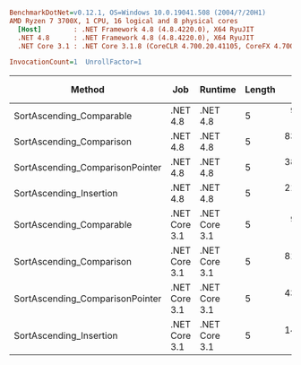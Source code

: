 ``` ini

BenchmarkDotNet=v0.12.1, OS=Windows 10.0.19041.508 (2004/?/20H1)
AMD Ryzen 7 3700X, 1 CPU, 16 logical and 8 physical cores
  [Host]        : .NET Framework 4.8 (4.8.4220.0), X64 RyuJIT
  .NET 4.8      : .NET Framework 4.8 (4.8.4220.0), X64 RyuJIT
  .NET Core 3.1 : .NET Core 3.1.8 (CoreCLR 4.700.20.41105, CoreFX 4.700.20.41903), X64 RyuJIT

InvocationCount=1  UnrollFactor=1  

```
|                          Method |           Job |       Runtime | Length |      Mean |     Error |    StdDev |      Gen 0 | Gen 1 | Gen 2 |   Allocated | Code Size |
|-------------------------------- |-------------- |-------------- |------- |----------:|----------:|----------:|-----------:|------:|------:|------------:|----------:|
|        SortAscending_Comparable |      .NET 4.8 |      .NET 4.8 |      5 |  9.731 ms | 0.0661 ms | 0.0586 ms |          - |     - |     - |           - |     300 B |
|        SortAscending_Comparison |      .NET 4.8 |      .NET 4.8 |      5 | 83.666 ms | 1.2815 ms | 1.1987 ms | 97000.0000 |     - |     - | 128385368 B |     336 B |
| SortAscending_ComparisonPointer |      .NET 4.8 |      .NET 4.8 |      5 | 38.258 ms | 0.2653 ms | 0.2482 ms |          - |     - |     - |           - |     346 B |
|         SortAscending_Insertion |      .NET 4.8 |      .NET 4.8 |      5 | 21.969 ms | 0.2537 ms | 0.2373 ms |          - |     - |     - |           - |     517 B |
|        SortAscending_Comparable | .NET Core 3.1 | .NET Core 3.1 |      5 |  9.714 ms | 0.0487 ms | 0.0432 ms |          - |     - |     - |           - |     300 B |
|        SortAscending_Comparison | .NET Core 3.1 | .NET Core 3.1 |      5 | 81.114 ms | 1.1909 ms | 1.1140 ms | 15000.0000 |     - |     - | 128000000 B |     342 B |
| SortAscending_ComparisonPointer | .NET Core 3.1 | .NET Core 3.1 |      5 | 43.523 ms | 0.3131 ms | 0.2929 ms |          - |     - |     - |           - |     346 B |
|         SortAscending_Insertion | .NET Core 3.1 | .NET Core 3.1 |      5 | 14.583 ms | 0.0577 ms | 0.0511 ms |          - |     - |     - |           - |     268 B |
